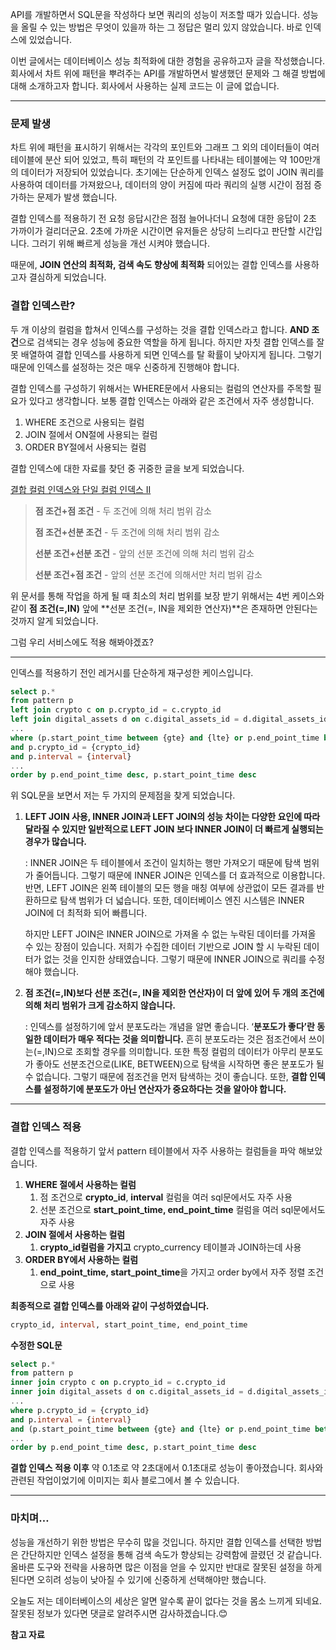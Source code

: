 API를 개발하면서 SQL문을 작성하다 보면 쿼리의 성능이 저조할 때가 있습니다. 성능을 올릴 수 있는 방법은 무엇이 있을까 하는 그 정답은 멀리 있지 않았습니다. 바로 인덱스에 있었습니다.

이번 글에서는 데이터베이스 성능 최적화에 대한 경험을 공유하고자 글을 작성했습니다. 회사에서 차트 위에 패턴을 뿌려주는 API를 개발하면서 발생했던 문제와 그 해결 방법에 대해 소개하고자 합니다.
회사에서 사용하는 실제 코드는 이 글에 없습니다.

---

### 문제 발생

차트 위에 패턴을 표시하기 위해서는 각각의 포인트와 그래프 그 외의 데이터들이 여러 테이블에 분산 되어 있었고, 특히 패턴의 각 포인트를 나타내는 테이블에는 약 100만개의 데이터가 저장되어 있었습니다.
초기에는 단순하게 인덱스 설정도 없이 JOIN 쿼리를 사용하여 데이터를 가져왔으나, 데이터의 양이 커짐에 따라 쿼리의 실행 시간이 점점 증가하는 문제가 발생 했습니다.

결합 인덱스를 적용하기 전 요청 응답시간은 점점 늘어나더니 요청에 대한 응답이 2초 가까이가 걸리더군요.
2초에 가까운 시간이면 유저들은 상당히 느리다고 판단할 시간입니다. 그러기 위해 빠르게 성능을 개선 시켜야 했습니다.

때문에, **JOIN 연산의 최적화, 검색 속도 향상에 최적화** 되어있는 결합 인덱스를 사용하고자 결심하게 되었습니다.

### 결합 인덱스란?

두 개 이상의 컬럼을 합쳐서 인덱스를 구성하는 것을 결합 인덱스라고 합니다. **AND 조건**으로 검색되는 경우 성능에 중요한 역할을 하게 됩니다. 하지만 자칫 결합 인덱스를 잘못 배열하여 결합 인덱스를 사용하게 되면 인덱스를 탈 확률이 낮아지게 됩니다. 그렇기 때문에 인덱스를 설정하는 것은 매우 신중하게 진행해야 합니다.

결합 인덱스를 구성하기 위해서는 WHERE문에서 사용되는 컬럼의 연산자를 주목할 필요가 있다고 생각합니다. 보통 결합 인덱스는 아래와 같은 조건에서 자주 생성합니다.

1. WHERE 조건으로 사용되는 컬럼
2. JOIN 절에서 ON절에 사용되는 컬럼
3. ORDER BY절에서 사용되는 컬럼

결합 인덱스에 대한 자료를 찾던 중 귀중한 글을 보게 되었습니다.

[결합 컬럼 인덱스와 단일 컬럼 인덱스 II](https://dataonair.or.kr/db-tech-reference/d-lounge/expert-column/?mod=document&pageid=1&keyword=결합+컬럼+인덱스와+단일+컬럼+인덱스&uid=53233)

> **점 조건+점 조건** - 두 조건에 의해 처리 범위 감소
>
>
> **점 조건+선분 조건** - 두 조건에 의해 처리 범위 감소
>
> **선분 조건+선분 조건** - 앞의 선분 조건에 의해 처리 범위 감소
>
> **선분 조건+점 조건** - 앞의 선분 조건에 의해서만 처리 범위 감소

위 문서를 통해 작업을 하게 될 때 최소의 처리 범위를 보장 받기 위해서는 4번 케이스와 같이 **점 조건(=,IN)** 앞에 **선분 조건(=, IN을 제외한 연산자)**은 존재하면 안된다는 것까지 알게 되었습니다.

그럼 우리 서비스에도 적용 해봐야겠죠?

---

인덱스를 적용하기 전인 레거시를 단순하게 재구성한 케이스입니다.

```sql
select p.*
from pattern p
left join crypto c on p.crypto_id = c.crypto_id
left join digital_assets d on c.digital_assets_id = d.digital_assets_id
...
where (p.start_point_time between {gte} and {lte} or p.end_point_time between {gte} and {lte})
and p.crypto_id = {crypto_id}
and p.interval = {interval}
...
order by p.end_point_time desc, p.start_point_time desc
```

위 SQL문을 보면서 저는 두 가지의 문제점을 찾게 되었습니다.

1. **LEFT JOIN 사용, INNER JOIN과 LEFT JOIN의 성능 차이는 다양한 요인에 따라 달라질 수 있지만 일반적으로 LEFT JOIN 보다 INNER JOIN이 더 빠르게 실행되는 경우가 많습니다.**

   : INNER JOIN은 두 테이블에서 조건이 일치하는 행만 가져오기 때문에 탐색 범위가 줄어듭니다. 그렇기 때문에 INNER JOIN은 인덱스를 더 효과적으로 이용합니다. 반면, LEFT JOIN은 왼쪽 테이블의 모든 행을 매칭 여부에 상관없이 모든 결과를 반환하므로 탐색 범위가 더 넓습니다. 또한, 데이터베이스 엔진 시스템은 INNER JOIN에 더 최적화 되어 빠릅니다.

   하지만 LEFT JOIN은 INNER JOIN으로 가져올 수 없는 누락된 데이터를 가져올 수 있는 장점이 있습니다. 저희가 수집한 데이터 기반으로 JOIN 할 시 누락된 데이터가 없는 것을 인지한 상태였습니다. 그렇기 때문에 INNER JOIN으로 쿼리를 수정해야 했습니다.

2. **점 조건(=,IN)보다 선분 조건(=, IN을 제외한 연산자)이 더 앞에 있어 두 개의 조건에 의해 처리 범위가 크게 감소하지 않습니다.**

   : 인덱스를 설정하기에 앞서 분포도라는 개념을 알면 좋습니다. ‘**분포도가 좋다’란 동일한 데이터가 매우 적다는 것을 의미합니다.** 흔히 분포도라는 것은 점조건에서 쓰이는(=,IN)으로 조회할 경우를 의미합니다. 또한 특정 컬럼의 데이터가 아무리 분포도가 좋아도 선분조건으로(LIKE, BETWEEN)으로 탐색을 시작하면 좋은 분포도가 될 수 없습니다. 그렇기 때문에 점조건을 먼저 탐색하는 것이 좋습니다. 또한, **결합 인덱스를 설정하기에 분포도가 아닌 연산자가 중요하다는 것을 알아야 합니다.**


---

### 결합 인덱스 적용

결합 인덱스를 적용하기 앞서 pattern 테이블에서 자주 사용하는 컬럼들을 파악 해보았습니다.

1. **WHERE 절에서 사용하는 컬럼**
    1. 점 조건으로 **crypto_id**, **interval** 컬럼을 여러 sql문에서도 자주 사용
    2. 선분 조건으로 **start_point_time, end_point_time** 컬럼을 여러 sql문에서도 자주 사용
2. **JOIN 절에서 사용하는 컬럼**
    1. **crypto_id컬럼을 가지고** crypto_currency 테이블과 JOIN하는데 사용
3. **ORDER BY에서 사용하는 컬럼**
    1. **end_point_time, start_point_time**을 가지고 order by에서 자주 정렬 조건으로 사용

**최종적으로 결합 인덱스를 아래와 같이 구성하였습니다.**

```sql
crypto_id, interval, start_point_time, end_point_time
```

**수정한 SQL문**

```sql
select p.*
from pattern p
inner join crypto c on p.crypto_id = c.crypto_id
inner join digital_assets d on c.digital_assets_id = d.digital_assets_id
...
where p.crypto_id = {crypto_id}
and p.interval = {interval}
and (p.start_point_time between {gte} and {lte} or p.end_point_time between {gte} and {lte})
...
order by p.end_point_time desc, p.start_point_time desc
```

**결합 인덱스 적용 이후**
약 0.1초로 약 2초대에서 0.1초대로 성능이 좋아졌습니다. 회사와 관련된 작업이었기에 이미지는 회사 블로그에서 볼 수 있습니다.

---

### 마치며…

성능을 개선하기 위한 방법은 무수히 많을 것입니다. 하지만 결합 인덱스를 선택한 방법은 간단하지만 인덱스 설정을 통해 검색 속도가 향상되는 강력함에 끌렸던 것 같습니다. 올바른 도구와 전략을 사용하면 많은 이점을 얻을 수 있지만 반대로 잘못된 설정을 하게 된다면 오히려 성능이 낮아질 수 있기에 신중하게 선택해야만 했습니다.

오늘도 저는 데이터베이스의 세상은 알면 알수록 끝이 없다는 것을 몸소 느끼게 되네요. 잘못된 정보가 있다면 댓글로 알려주시면 감사하겠습니다.😊

**참고 자료**